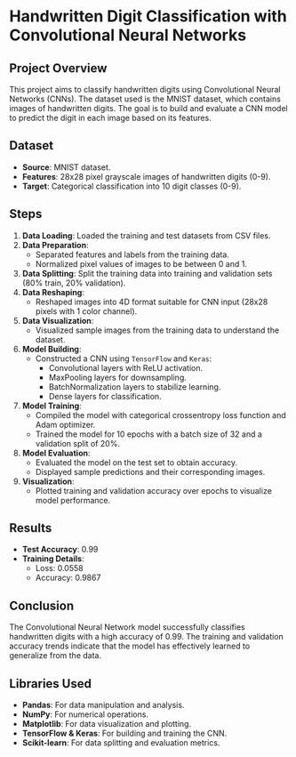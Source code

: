 # Handwritten Digit Classification with Convolutional Neural Networks

## Project Overview

This project aims to classify handwritten digits using Convolutional Neural Networks (CNNs). The dataset used is the MNIST dataset, which contains images of handwritten digits. The goal is to build and evaluate a CNN model to predict the digit in each image based on its features.

## Dataset

- **Source**: MNIST dataset.
- **Features**: 28x28 pixel grayscale images of handwritten digits (0-9).
- **Target**: Categorical classification into 10 digit classes (0-9).

## Steps

1. **Data Loading**: Loaded the training and test datasets from CSV files.
2. **Data Preparation**:
   - Separated features and labels from the training data.
   - Normalized pixel values of images to be between 0 and 1.
3. **Data Splitting**: Split the training data into training and validation sets (80% train, 20% validation).
4. **Data Reshaping**:
   - Reshaped images into 4D format suitable for CNN input (28x28 pixels with 1 color channel).
5. **Data Visualization**:
   - Visualized sample images from the training data to understand the dataset.
6. **Model Building**:
   - Constructed a CNN using `TensorFlow` and `Keras`:
     - Convolutional layers with ReLU activation.
     - MaxPooling layers for downsampling.
     - BatchNormalization layers to stabilize learning.
     - Dense layers for classification.
7. **Model Training**:
   - Compiled the model with categorical crossentropy loss function and Adam optimizer.
   - Trained the model for 10 epochs with a batch size of 32 and a validation split of 20%.
8. **Model Evaluation**:
   - Evaluated the model on the test set to obtain accuracy.
   - Displayed sample predictions and their corresponding images.
9. **Visualization**:
   - Plotted training and validation accuracy over epochs to visualize model performance.

## Results

- **Test Accuracy**: 0.99
- **Training Details**: 
  - Loss: 0.0558
  - Accuracy: 0.9867

## Conclusion

The Convolutional Neural Network model successfully classifies handwritten digits with a high accuracy of 0.99. The training and validation accuracy trends indicate that the model has effectively learned to generalize from the data.

## Libraries Used

- **Pandas**: For data manipulation and analysis.
- **NumPy**: For numerical operations.
- **Matplotlib**: For data visualization and plotting.
- **TensorFlow & Keras**: For building and training the CNN.
- **Scikit-learn**: For data splitting and evaluation metrics.

